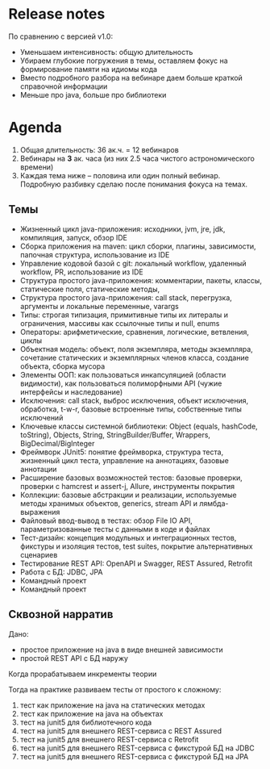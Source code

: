 Release notes
=============
По сравнению с версией v1.0:
- Уменьшаем интенсивность: общую длительность
- Убираем глубокие погружения в темы, оставляем фокус на формирование памяти на идиомы кода 
- Вместо подробного разбора на вебинаре даем больше краткой справочной информации
- Меньше про java, больше про библиотеки

Agenda
======
1. Общая длительность: 36 ак.ч. = 12 вебинаров
1. Вебинары на **3** ак. часа (из них 2.5 часа чистого астрономического времени)
1. Каждая тема ниже – половина или один полный вебинар. Подробную разбивку сделаю после понимания фокуса на темах.  

Темы
----
- Жизненный цикл java-приложения: исходники, jvm, jre, jdk, компиляция, запуск, обзор IDE
- Сборка приложения на maven: цикл сборки, плагины, зависимости, папочная структура, использование из IDE
- Управление кодовой базой с git: локальный workflow, удаленный workflow, PR, использование из IDE
- Структура простого java-приложения: комментарии, пакеты, классы, статические поля, статические методы,
- Структура простого java-приложения: call stack, перегрузка, аргументы и локальные переменные, varargs 
- Типы: строгая типизация, примитивные типы их литералы и ограничения, массивы как ссылочные типы и null, enums
- Операторы: арифметические, сравнения, логические, ветвления, циклы
- Объектная модель: объект, поля экземпляра, методы экземпляра, сочетание статических и экземплярных членов класса, создание объекта, сборка мусора
- Элементы ООП: как пользоваться инкапсуляцией (области видимости), как пользоваться полиморфными API (чужие интерфейсы и наследование)
- Исключения: call stack, выброс исключения, объект исключения, обработка, t-w-r, базовые встроенные типы, собственные типы исключений 
- Ключевые классы системной библиотеки: Object (equals, hashCode, toString), Objects, String, StringBuilder/Buffer, Wrappers, BigDecimal/BigInteger
- Фреймворк JUnit5: понятие фреймворка, структура теста, жизненный цикл теста, управление на аннотациях, базовые аннотации 
- Расширение базовых возможностей тестов: базовые проверки, проверки с hamcrest и assert-j, Allure, инструменты покрытия
- Коллекции: базовые абстракции и реализации, используемые методы хранимых объектов, generics, stream API и лямбда-выражения
- Файловый ввод-вывод в тестах: обзор File IO API, параметризованные тесты с данными в коде и файлах
- Тест-дизайн: концепция модульных и интеграционных тестов, фикстуры и изоляция тестов, test suites, покрытие альтернативных сценариев
- Тестирование REST API: OpenAPI и Swagger, REST Assured, Retrofit
- Работа с БД: JDBC, JPA
- Командный проект
- Командный проект

Сквозной нарратив
-----------------
Дано: 
- простое приложение на java в виде внешней зависимости
- простой REST API с БД наружу

Когда прорабатываем инкременты теории

Тогда на практике развиваем тесты от простого к сложному:
1. тест как приложение на java на статических методах
1. тест как приложение на java на объектах
1. тест на junit5 для библиотечного кода
1. тест на junit5 для внешнего REST-сервиса с REST Assured
1. тест на junit5 для внешнего REST-сервиса с Retrofit
1. тест на junit5 для внешнего REST-сервиса с фикстурой БД на JDBC
1. тест на junit5 для внешнего REST-сервиса с фикстурой БД на JPA
